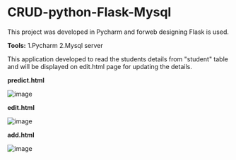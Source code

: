 # CRUD-python-Flask-Mysql

This project was developed in Pycharm and forweb designing Flask is used.

**Tools:**
1.Pycharm
2.Mysql server

This application developed to read the students details from "student" table and will be displayed on edit.html page for updating the details.

**predict.html**

![image](https://user-images.githubusercontent.com/68188457/118454826-6d8c3200-b716-11eb-8084-30db3fab5534.png)

**edit.html**

![image](https://user-images.githubusercontent.com/68188457/118455571-b9d77200-b716-11eb-98c9-afd9f66ba6ab.png)

**add.html**

![image](https://user-images.githubusercontent.com/68188457/118456161-dc698b00-b716-11eb-946d-19b3365c0c31.png)

